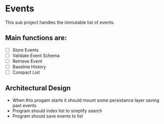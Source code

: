 # Events
This sub project handles the immutable list of events.

## Main functions are:

- [ ] Store Events
- [ ] Validate Event Schema
- [ ] Retrieve Event
- [ ] Baseline History 
- [ ] Compact List 

## Architectural Design
- When this progam starts it should mount some persistance layer saving past events
- Program should index list to simplify search
- Program should save events to list 
